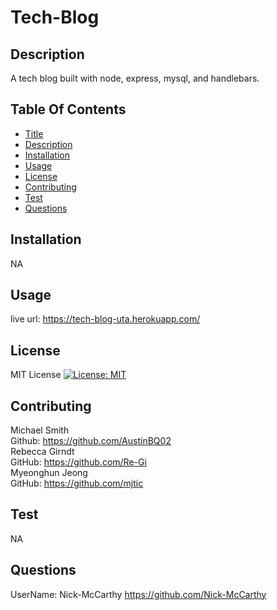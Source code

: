 # Tech-Blog
 ## Description 
A tech blog built with node, express, mysql, and handlebars.
  
 ## Table Of Contents 
 - [Title](#title) 
 - [Description](#description) 
 - [Installation](#installation) 
 - [Usage](#usage) 
 - [License](#license) 
 - [Contributing](#contributing) 
 - [Test](#test) 
 - [Questions](#questions) 
 ## Installation 
 NA
 ## Usage 
 live url:
 https://tech-blog-uta.herokuapp.com/

 ## License 
 MIT License 
 [![License: MIT](https://img.shields.io/badge/License-MIT-yellow.svg)](https://opensource.org/licenses/MIT) 
 ## Contributing 
 Michael Smith
 <br>
 Github: https://github.com/AustinBQ02
 <br>
 Rebecca Girndt
 <br>
 GitHub: https://github.com/Re-Gi
 <br>
 Myeonghun Jeong
 <br>
 GitHub: https://github.com/mjtic

 ## Test 
 NA 
 ## Questions 
 UserName: Nick-McCarthy 
 https://github.com/Nick-McCarthy
